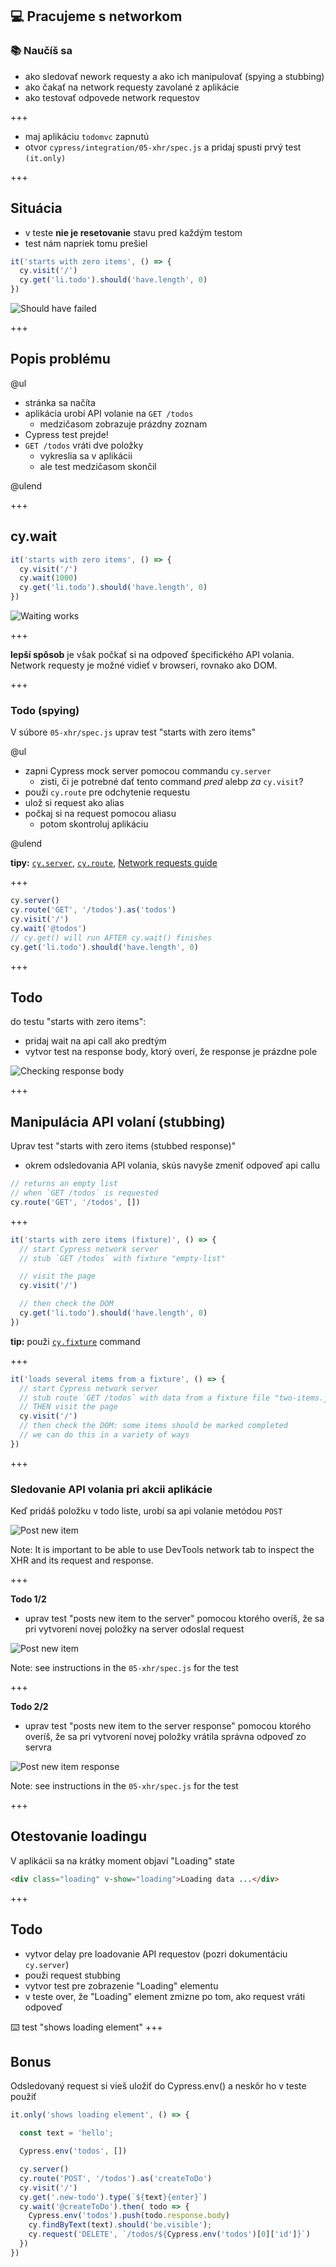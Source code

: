 ## 💻 Pracujeme s networkom

### 📚 Naučíš sa

- ako sledovať nework requesty a ako ich manipulovať (spying a stubbing)
- ako čakať na network requesty zavolané z aplikácie
- ako testovať odpovede network requestov

+++

- maj aplikáciu `todomvc` zapnutú
- otvor `cypress/integration/05-xhr/spec.js` a pridaj spusti prvý test `(it.only)`

+++

## Situácia

- v teste **nie je resetovanie** stavu pred každým testom
- test nám napriek tomu prešiel

```javascript
it('starts with zero items', () => {
  cy.visit('/')
  cy.get('li.todo').should('have.length', 0)
})
```

![Should have failed](/slides/05-xhr/img/test-passes-but-this-is-wrong.png)

+++

## Popis problému

@ul

- stránka sa načíta
- aplikácia urobí API volanie na `GET /todos`
  - medzičasom zobrazuje prázdny zoznam
- Cypress test prejde!
- `GET /todos` vráti dve položky
  - vykreslia sa v aplikácii
  - ale test medzičasom skončil

@ulend

+++

## cy.wait

```javascript
it('starts with zero items', () => {
  cy.visit('/')
  cy.wait(1000)
  cy.get('li.todo').should('have.length', 0)
})
```

![Waiting works](/slides/05-xhr/img/waiting.png)

+++

**lepší spôsob** je však počkať si na odpoveď špecifického API volania. Network requesty je možné vidieť v browseri, rovnako ako DOM.

+++

### Todo (spying)

V súbore `05-xhr/spec.js` uprav test "starts with zero items"

@ul

- zapni Cypress mock server pomocou commandu `cy.server`
  - zisti, či je potrebné dať tento command _pred_ alebp _za_ `cy.visit`?
- použi `cy.route` pre odchytenie requestu
- ulož si request ako alias
- počkaj si na request pomocou aliasu 
  - potom skontroluj aplikáciu

@ulend

**tipy:** [`cy.server`](https://on.cypress.io/server), [`cy.route`]('https://on.cypress.io/route), [Network requests guide](https://on.cypress.io/network-requests)

+++

```js
cy.server()
cy.route('GET', '/todos').as('todos')
cy.visit('/')
cy.wait('@todos')
// cy.get() will run AFTER cy.wait() finishes
cy.get('li.todo').should('have.length', 0)
```
+++

## Todo

do testu "starts with zero items":

- pridaj wait na api call ako predtým
- vytvor test na response body, ktorý overí, že response je prázdne pole

![Checking response body](/slides/05-xhr/img/response-body.png)

+++

## Manipulácia API volaní (stubbing)

Uprav test "starts with zero items (stubbed response)"

- okrem odsledovania API volania, skús navyše zmeniť odpoveď api callu

```javascript
// returns an empty list
// when `GET /todos` is requested
cy.route('GET', '/todos', [])
```

+++

```javascript
it('starts with zero items (fixture)', () => {
  // start Cypress network server
  // stub `GET /todos` with fixture "empty-list"

  // visit the page
  cy.visit('/')

  // then check the DOM
  cy.get('li.todo').should('have.length', 0)
})
```
**tip:** použi [`cy.fixture`](https://on.cypress.io/fixture) command

+++

```javascript
it('loads several items from a fixture', () => {
  // start Cypress network server
  // stub route `GET /todos` with data from a fixture file "two-items.json"
  // THEN visit the page
  cy.visit('/')
  // then check the DOM: some items should be marked completed
  // we can do this in a variety of ways
})
```

+++

### Sledovanie API volania pri akcii aplikácie

Keď pridáš položku v todo liste, urobí sa api volanie metódou `POST` 

![Post new item](/slides/05-xhr/img/post-item.png)

Note:
It is important to be able to use DevTools network tab to inspect the XHR and its request and response.

+++

**Todo 1/2**

- uprav test "posts new item to the server" pomocou ktorého overíš, že sa pri vytvorení novej položky na server odoslal request

![Post new item](/slides/05-xhr/img/post-item.png)

Note:
see instructions in the `05-xhr/spec.js` for the test

+++

**Todo 2/2**

- uprav test "posts new item to the server response" pomocou ktorého overíš, že sa pri vytvorení novej položky vrátila správna odpoveď zo servra

![Post new item response](/slides/05-xhr/img/post-item-response.png)

Note:
see instructions in the `05-xhr/spec.js` for the test

+++

## Otestovanie loadingu

V aplikácii sa na krátky moment objaví "Loading" state

```html
<div class="loading" v-show="loading">Loading data ...</div>
```

+++

## Todo

- vytvor delay pre loadovanie API requestov (pozri dokumentáciu `cy.server`)
- použi request stubbing
- vytvor test pre zobrazenie "Loading" elementu
- v teste over, že "Loading" element zmizne po tom, ako request vráti odpoveď

⌨️ test "shows loading element"
+++

## Bonus

Odsledovaný request si vieš uložiť do Cypress.env() a neskôr ho v teste použiť

```js
it.only('shows loading element', () => {

  const text = 'hello';

  Cypress.env('todos', [])

  cy.server()
  cy.route('POST', '/todos').as('createToDo')
  cy.visit('/')
  cy.get('.new-todo').type(`${text}{enter}`)
  cy.wait('@createToDo').then( todo => {
    Cypress.env('todos').push(todo.response.body)
    cy.findByText(text).should('be.visible');
    cy.request('DELETE', `/todos/${Cypress.env('todos')[0]['id']}`)
  })
})
```
